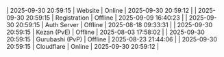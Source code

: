 | 2025-09-30 20:59:15 | Website | Online | 2025-09-30 20:59:12 |
| 2025-09-30 20:59:15 | Registration | Offline | 2025-09-09 16:40:23 |
| 2025-09-30 20:59:15 | Auth Server | Offline | 2025-08-18 09:33:31 |
| 2025-09-30 20:59:15 | Kezan (PvE) | Offline | 2025-08-03 17:58:02 |
| 2025-09-30 20:59:15 | Gurubashi (PvP) | Offline | 2025-08-23 21:44:06 |
| 2025-09-30 20:59:15 | Cloudflare | Online | 2025-09-30 20:59:12 |
